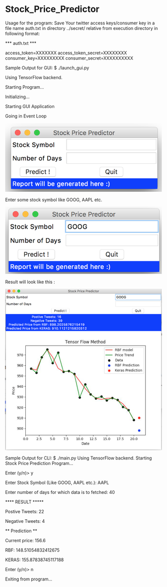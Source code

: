 # Stock_Price_Predictor

Usage for the program:
Save Your twitter access keys/consumer key in a file name auth.txt in directory ../secret/ relative from execution directory
in following format:

*** auth.txt ***

access_token=XXXXXXX
access_token_secret=XXXXXXXX
consumer_key=XXXXXXXXX
consumer_secret=XXXXXXXXXX

Sample Output for GUI:
  $ ./launch_gui.py
  
  Using TensorFlow backend. 
  
  Starting Program...
  
  Initializing...
  
  Starting GUI Application
  
  Going in Event Loop
  

![1](screen_grabs/first.jpg?raw=true)

Enter some stock symbol like GOOG, AAPL etc.

![2](screen_grabs/second.png?raw=true)

Result will look like this :

![3](screen_grabs/third.png?raw=true)

Sample Output for CLI:
$ ./main.py 
Using TensorFlow backend.
Starting Stock Price Prediction Program...

Enter (y/n)> y

Enter Stock Symbol (Like GOOG, AAPL etc.): AAPL

Enter number of days for which data is to fetched: 40

**** RESULT *****

Postive Tweets: 22

Negative Tweets: 4

 ** Prediction **

Current price: 156.6

RBF: 148.51054832412675

KERAS: 155.87838745117188

Enter (y/n)> n

Exiting from program...
